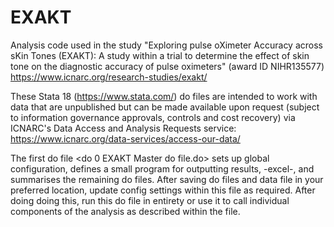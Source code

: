 # EXAKT
Analysis code used in the study "Exploring pulse oXimeter Accuracy across sKin Tones (EXAKT): A study within a trial to determine the effect of skin  tone on the diagnostic accuracy of pulse oximeters" (award ID NIHR135577) https://www.icnarc.org/research-studies/exakt/

These Stata 18 (https://www.stata.com/) do files are intended to work with data that are unpublished but can be made available upon request (subject to information governance approvals, controls and cost recovery) via ICNARC's Data Access and Analysis Requests service: https://www.icnarc.org/data-services/access-our-data/

The first do file <do 0 EXAKT Master do file.do> sets up global configuration, defines a small program for outputting results, -excel-, and summarises the remaining do files. After saving do files and data file in your preferred location, update config settings within this file as required. After doing doing this, run this do file in entirety or use it to call individual components of the analysis as described within the file.
